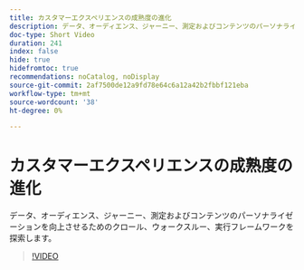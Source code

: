 ```yaml
---
title: カスタマーエクスペリエンスの成熟度の進化
description: データ、オーディエンス、ジャーニー、測定およびコンテンツのパーソナライゼーションを向上させるためのクロール、ウォークスルー、実行フレームワークを探索します。
doc-type: Short Video
duration: 241
index: false
hide: true
hidefromtoc: true
recommendations: noCatalog, noDisplay
source-git-commit: 2af7500de12a9fd78e64c6a12a42b2fbbf121eba
workflow-type: tm+mt
source-wordcount: '38'
ht-degree: 0%

---
```



# カスタマーエクスペリエンスの成熟度の進化

データ、オーディエンス、ジャーニー、測定およびコンテンツのパーソナライゼーションを向上させるためのクロール、ウォークスルー、実行フレームワークを探索します。

<!-- 85_S651_3442537_240_evolving-customer-experience-maturity -->
>[!VIDEO](https://video.tv.adobe.com/v/3458293/?learn=on&enablevpops=true)
